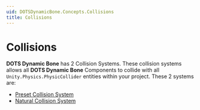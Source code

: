 ```yaml
---
uid: DOTSDynamicBone.Concepts.Collisions
title: Collisions
---
```


# Collisions

**DOTS Dynamic Bone** has 2 Collision Systems. These collision systems allows all **DOTS Dynamic Bone** Components to collide with
all ```Unity.Physics.PhysicCollider``` entities within your project. These 2 systems are:

- [Preset Collision System](xref:DOTSDynamicBone.Concepts.Collisions.PresetCollisions)
- [Natural Collision System](xref:DOTSDynamicBone.Concepts.Collisions.NaturalCollisions)
